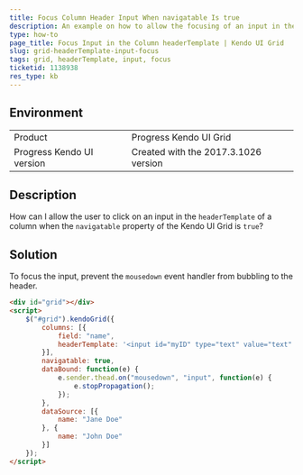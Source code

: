```yaml
---
title: Focus Column Header Input When navigatable Is true
description: An example on how to allow the focusing of an input in the column header when the navigatable configuration of the Kendo UI Grid is true.
type: how-to
page_title: Focus Input in the Column headerTemplate | Kendo UI Grid
slug: grid-headerTemplate-input-focus
tags: grid, headerTemplate, input, focus
ticketid: 1138938
res_type: kb
---
```


## Environment

<table>
 <tr>
  <td>Product</td>
  <td>Progress Kendo UI Grid</td>
 </tr>
 <tr>
  <td>Progress Kendo UI version</td>
  <td>Created with the 2017.3.1026 version</td>
 </tr>
</table>

## Description

How can I allow the user to click on an input in the `headerTemplate` of a column when the `navigatable` property of the Kendo UI Grid is `true`?

## Solution

To focus the input, prevent the `mousedown` event handler from bubbling to the header.

```html
<div id="grid"></div>
<script>
    $("#grid").kendoGrid({
        columns: [{
            field: "name",
            headerTemplate: '<input id="myID" type="text" value="text" />'
        }],
        navigatable: true,
        dataBound: function(e) {
            e.sender.thead.on("mousedown", "input", function(e) {
                e.stopPropagation();
            });
        },
        dataSource: [{
            name: "Jane Doe"
        }, {
            name: "John Doe"
        }]
    });
</script>
```
